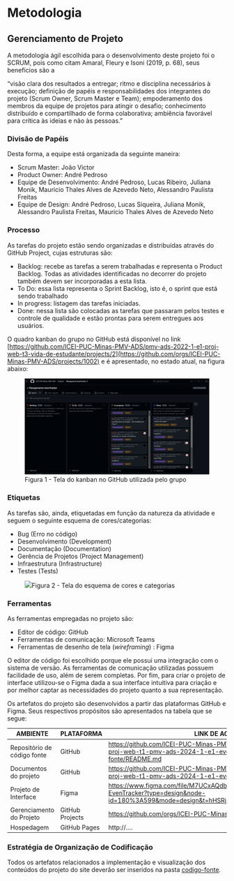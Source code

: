 
# Metodologia

## Gerenciamento de Projeto
A metodologia ágil escolhida para o desenvolvimento deste projeto foi o SCRUM, pois como citam Amaral, Fleury e Isoni (2019, p. 68), seus benefícios são a

“visão clara dos resultados a entregar; ritmo e disciplina necessários à execução; definição de papéis e responsabilidades dos integrantes do projeto (Scrum Owner, Scrum Master e Team); empoderamento dos membros da equipe de projetos para atingir o desafio; conhecimento distribuído e compartilhado de forma colaborativa; ambiência favorável para crítica às ideias e não às pessoas.”

### Divisão de Papéis

Desta forma, a equipe está organizada da seguinte maneira:
- Scrum Master: João Victor
- Product Owner: André Pedroso
- Equipe de Desenvolvimento: André Pedroso, Lucas Ribeiro, Juliana Monik, Mauricio Thales Alves de Azevedo Neto, Alessandro Paulista Freitas
- Equipe de Design: André Pedroso, Lucas Siqueira, Juliana Monik, Alessandro Paulista Freitas, Mauricio Thales Alves de Azevedo Neto


### Processo

As tarefas do projeto estão sendo organizadas e distribuídas através do GitHub Project, cujas estruturas são:
- Backlog: recebe as tarefas a serem trabalhadas e representa o Product Backlog. Todas as atividades identificadas no decorrer do projeto também devem ser incorporadas a esta lista. 
- To Do: essa lista representa o Sprint Backlog, isto é, o sprint que está sendo trabalhado
- In progress: listagem das tarefas iniciadas. 
- Done: nessa lista são colocadas as tarefas que passaram pelos testes e controle de qualidade e estão prontas para serem entregues aos usuários.

O quadro kanban do grupo no GitHub está disponível no link [https://github.com/ICEI-PUC-Minas-PMV-ADS/pmv-ads-2022-1-e1-proj-web-t3-vida-de-estudante/projects/2](https://github.com/orgs/ICEI-PUC-Minas-PMV-ADS/projects/1002) e é apresentado, no estado atual, na figura abaixo:


<figure>
  <img src="img/kanbanetapa2.jpeg"> <figcaption>Figura 1 - Tela do kanban no GitHub utilizada pelo grupo </figcaption>
</figure>



### Etiquetas
<p>As tarefas são, ainda, etiquetadas em função da natureza da atividade e seguem o seguinte esquema de cores/categorias:</p>

<ul>
  <li>Bug (Erro no código)</li>
  <li>Desenvolvimento (Development)</li>
  <li>Documentação (Documentation)</li>
  <li>Gerência de Projetos (Project Management)</li>
  <li>Infraestrutura (Infrastructure)</li>
  <li>Testes (Tests)</li>
</ul>

<figure> 
  <img src="https://user-images.githubusercontent.com/100447878/164068979-9eed46e1-9b44-461e-ab88-c2388e6767a1.png"
    <figcaption>Figura 2 - Tela do esquema de cores e categorias</figcaption>
</figure> 
  
### Ferramentas

As ferramentas empregadas no projeto são:

- Editor de código: GitHub
- Ferramentas de comunicação: Microsoft Teams
- Ferramentas de desenho de tela (_wireframing_) : Figma

O editor de código foi escolhido porque ele possui uma integração com o sistema de versão. As ferramentas de comunicação utilizadas possuem facilidade de uso, além de serem completas. Por fim, para criar o projeto de interface utilizou-se o Figma dada a sua interface intuitiva para criação e por melhor captar as necessidades do projeto quanto a sua representação.

Os artefatos do projeto são desenvolvidos a partir das plataformas GitHub e Figma. Seus respectivos propósitos são apresentados na tabela que se segue:

| AMBIENTE                    | PLATAFORMA      | LINK DE ACESSO                                                                                                                              |
|-----------------------------|-----------------|---------------------------------------------------------------------------------------------------------------------------------------------|
| Repositório de código fonte | GitHub          | https://github.com/ICEI-PUC-Minas-PMV-ADS/pmv-ads-2024-1-e1-proj-web-t1-pmv-ads-2024-1-e1-eventracker/blob/main/codigo-fonte/README.md      |
| Documentos do projeto       | GitHub          | https://github.com/ICEI-PUC-Minas-PMV-ADS/pmv-ads-2024-1-e1-proj-web-t1-pmv-ads-2024-1-e1-eventracker                                       |
| Projeto de Interface        | Figma           | https://www.figma.com/file/M7UCxAQdbR7fHpxgZzfzmc/Prot%C3%B3tipo-EvenTracker?type=design&node-id=180%3A599&mode=design&t=hHSRjsdps4lyWHtJ-1 |
| Gerenciamento do Projeto    | GitHub Projects | https://github.com/orgs/ICEI-PUC-Minas-PMV-ADS/projects/1002                                                                                |
| Hospedagem                  | GitHub Pages    | http://....                                                                                                                                 |


### Estratégia de Organização de Codificação 

Todos os artefatos relacionados a implementação e visualização dos conteúdos do projeto do site deverão ser inseridos na pasta [codigo-fonte](http://https://github.com/ICEI-PUC-Minas-PMV-ADS/WebApplicationProject-Template-v2/tree/main/codigo-fonte).
